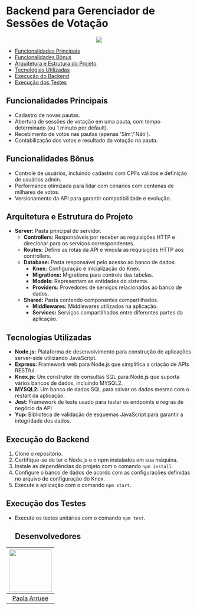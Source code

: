 # Backend para Gerenciador de Sessões de Votação

<p align="center">
   <img src="http://img.shields.io/static/v1?label=STATUS&message=EM%20DESENVOLVIMENTO&color=RED&style=for-the-badge" #vitrinedev/>
</p>

- [Funcionalidades Principais](#funcionalidades-principais)
- [Funcionalidades Bônus](#funcionalidades-bônus)
- [Arquitetura e Estrutura do Projeto](#arquitetura-e-estrutura-do-projeto)
- [Tecnologias Utilizadas](#tecnologias-utilizadas)
- [Execução do Backend](#execução-do-backend)
- [Execução dos Testes](#execução-dos-testes)

## Funcionalidades Principais

- Cadastro de novas pautas.
- Abertura de sessões de votação em uma pauta, com tempo determinado (ou 1 minuto por default).
- Recebimento de votos nas pautas (apenas 'Sim'/'Não').
- Contabilização dos votos e resultado da votação na pauta.

## Funcionalidades Bônus

- Controle de usuários, incluindo cadastro com CPFs válidos e definição de usuários admin.
- Performance otimizada para lidar com cenários com centenas de milhares de votos.
- Versionamento da API para garantir compatibilidade e evolução.

## Arquitetura e Estrutura do Projeto

- **Server:** Pasta principal do servidor.
  - **Controllers:** Responsáveis por receber as requisições HTTP e direcionar para os serviços correspondentes.
  - **Routes:** Define as rotas da API e vincula as requisições HTTP aos controllers.
  - **Database:** Pasta responsável pelo acesso ao banco de dados.
    - **Knex:** Configuração e inicialização do Knex.
    - **Migrations:** Migrations para controle das tabelas.
    - **Models:** Representam as entidades do sistema.
    - **Providers:** Provedores de serviços relacionados ao banco de dados.
  - **Shared:** Pasta contendo componentes compartilhados.
    - **Middlewares:** Middlewares utilizados na aplicação.
    - **Services:** Serviços compartilhados entre diferentes partes da aplicação.

## Tecnologias Utilizadas

- **Node.js:** Plataforma de desenvolvimento para construção de aplicações server-side utilizando JavaScript.
- **Express:** Framework web para Node.js que simplifica a criação de APIs RESTful.
- **Knex.js:** Um construtor de consultas SQL para Node.js que suporta vários bancos de dados, incluindo MYSQL2.
- **MYSQL2:** Um banco de dados SQL para salvar os dados mesmo com o restart da aplicação.
- **Jest:** Framework de teste usado para testar os endpoints e regras de negócio da API
- **Yup:** Biblioteca de validação de esquemas JavaScript para garantir a integridade dos dados.

## Execução do Backend

1. Clone o repositório.
2. Certifique-se de ter o Node.js e o npm instalados em sua máquina.
3. Instale as dependências do projeto com o comando `npm install`.
4. Configure o banco de dados de acordo com as configurações definidas no arquivo de configuração do Knex.
5. Execute a aplicação com o comando `npm start`.

## Execução dos Testes

- Execute os testes unitários com o comando `npm test`.
  

  ## Desenvolvedores

| [<img src="https://avatars.githubusercontent.com/paolaarruee?v=4" width=115>](https://github.com/paolaarruee) |
| :---: |
| [Paola Arrueé](https://github.com/paolaarruee) |
